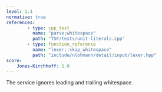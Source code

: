 ```yaml
---
level: 1.1
normative: true
references:
        - type: cpp_test
          name: "parse;whitespace"
          path: "TSF/tests/unit-literals.cpp"
        - type: function_reference
          name: "lexer::skip_whitespace"
          path: "include/nlohmann/detail/input/lexer.hpp"
score:
    Jonas-Kirchhoff: 1.0
---
```


The service ignores leading and trailing whitespace.